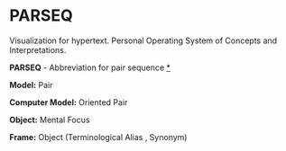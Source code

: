 # PARSEQ
Visualization for hypertext. Personal Operating System of Concepts and Interpretations.

**PARSEQ** - Abbreviation for pair sequence  [*](https://mistysystem.com/doc/parseq.html)

**Model:** Pair

**Сomputer Model:** Oriented Pair

**Object:** Mental Focus

**Frame:** Object (Terminological Alias , Synonym)
